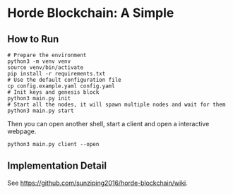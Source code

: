 # Horde Blockchain: A Simple 

## How to Run

```shell
# Prepare the environment
python3 -m venv venv
source venv/bin/activate
pip install -r requirements.txt
# Use the default configuration file
cp config.example.yaml config.yaml
# Init keys and genesis block
python3 main.py init
# Start all the nodes, it will spawn multiple nodes and wait for them
python3 main.py start
```

Then you can open another shell, start a client and open a interactive webpage.

```shell
python3 main.py client --open
```

## Implementation Detail

See <https://github.com/sunziping2016/horde-blockchain/wiki>.
